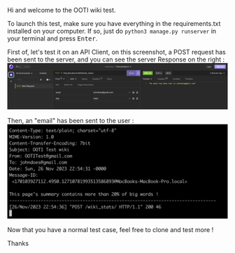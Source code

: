 Hi and welcome to the OOTI wiki test.

To launch this test, make sure you have everything in the requirements.txt installed on your computer.
If so, just do `python3 manage.py runserver` in your terminal and press <kbd>Enter</kbd>.

First of, let's test it on an API Client, on this screenshot, a POST request has been sent to the server, and you can see the server Response on the right :
![Screenshot 1](screenshots/screenshot1.png)

Then, an "email" has been sent to the user :
![Screenshot 2](screenshots/screenshot2.png)

Now that you have a normal test case, feel free to clone and test more !

Thanks
